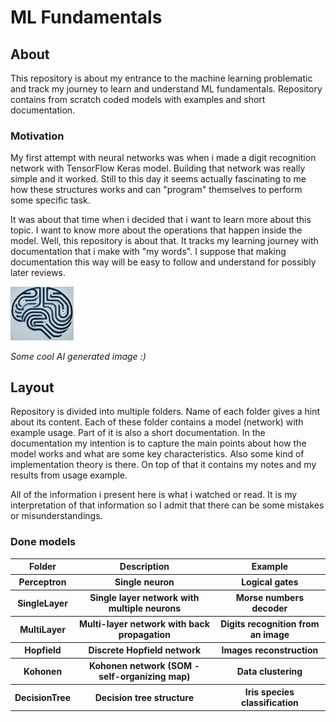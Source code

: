 # ML Fundamentals

## About
This repository is about my entrance to the machine learning problematic and track my journey to learn and understand ML fundamentals. Repository contains from scratch coded models with examples and short documentation.

### Motivation
My first attempt with neural networks was when i made a digit recognition network with TensorFlow Keras model. Building that network was really simple and it worked. Still to this day it seems actually fascinating to me how these structures works and can "program" themselves to perform some specific task.

It was about that time when i decided that i want to learn more about this topic. I want to know more about the operations that happen inside the model. Well, this repository is about that. It tracks my learning journey with documentation that i make with "my words". I suppose that making documentation this way will be easy to follow and understand for possibly later reviews.

<img src="README_img/brain.png" title="AI brain" alt="AI brain" width=20%>

*Some cool AI generated image :)*

## Layout
Repository is divided into multiple folders. Name of each folder gives a hint about its content. Each of these folder contains a model (network) with example usage. Part of it is also a short documentation. In the documentation my intention is to capture the main points about how the model works and what are some key characteristics. Also some kind of implementation theory is there. On top of that it contains my notes and my results from usage example.

All of the information i present here is what i watched or read. It is my interpretation of that information so I admit that there can be some mistakes or misunderstandings.

### Done models

<table>
    <tr>
        <th>Folder</th>
        <th>Description</th>
        <th>Example</th>
    </tr>
    <tr>
        <th>Perceptron</th>
        <th>Single neuron</th>
        <th>Logical gates</th>
    </tr>
    <tr>
        <th>SingleLayer</th>
        <th>Single layer network with multiple neurons</th>
        <th>Morse numbers decoder</th>
    </tr>
    <tr>
        <th>MultiLayer</th>
        <th>Multi-layer network with back propagation</th>
        <th>Digits recognition from an image</th>
    </tr>
    <tr>
        <th>Hopfield</th>
        <th>Discrete Hopfield network</th>
        <th>Images reconstruction</th>
    </tr>
    <tr>
        <th>Kohonen</th>
        <th>Kohonen network (SOM - self-organizing map)</th>
        <th>Data clustering</th>
    </tr>
    <tr>
        <th>DecisionTree</th>
        <th>Decision tree structure</th>
        <th>Iris species classification</th>
    </tr>
</table>